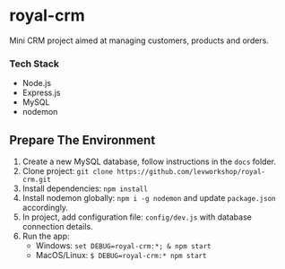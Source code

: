# royal-crm

Mini CRM project aimed at managing customers, products and orders.

### Tech Stack
* Node.js
* Express.js
* MySQL
* nodemon

## Prepare The Environment
1. Create a new MySQL database, follow instructions in the `docs` folder.
2. Clone project: `git clone https://github.com/levworkshop/royal-crm.git`
3. Install dependencies: `npm install`
4. Install nodemon globally: `npm i -g nodemon` and update `package.json` accordingly.
5. In project, add configuration file: `config/dev.js`
with database connection details.
6. Run the app:
    * Windows: `set DEBUG=royal-crm:*; & npm start`
    * MacOS/Linux:  `$ DEBUG=royal-crm:* npm start`
